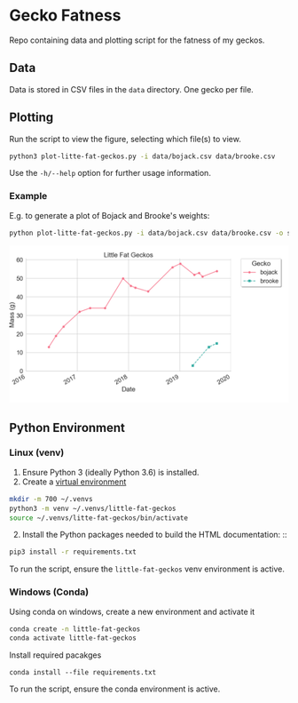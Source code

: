 # Gecko Fatness

Repo containing data and plotting script for the fatness of my geckos.

## Data

Data is stored in CSV files in the `data` directory. One gecko per file.

## Plotting

Run the script to view the figure, selecting which file(s) to view.

``` bash
python3 plot-litte-fat-geckos.py -i data/bojack.csv data/brooke.csv
```

Use the `-h/--help` option for further usage information.


### Example

E.g. to generate a plot of Bojack and Brooke's weights:

```bash
python plot-litte-fat-geckos.py -i data/bojack.csv data/brooke.csv -o samples/bojack-and-brooke.png -f
```

![Bojack and Brooke](samples/bojack-and-brooke.png)


## Python Environment

### Linux (venv)

1. Ensure Python 3 (ideally Python 3.6) is installed.
2. Create a [virtual environment](https://docs.python.org/3/tutorial/venv.html)

```bash
mkdir -m 700 ~/.venvs
python3 -m venv ~/.venvs/little-fat-geckos
source ~/.venvs/litte-fat-geckos/bin/activate
```

2. Install the Python packages needed to build the HTML documentation: ::

```bash
pip3 install -r requirements.txt
```

To run the script, ensure the `little-fat-geckos` venv environment is active.


### Windows (Conda)

Using conda on windows, create a new environment and activate it

```bash
conda create -n little-fat-geckos
conda activate little-fat-geckos
```

Install required pacakges

```
conda install --file requirements.txt
```

To run the script, ensure the conda environment is active.
